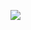 [![](https://jitpack.io/v/arjesh-vadadoria/permission-manager.svg)](https://jitpack.io/#arjesh-vadadoria/permission-manager)
